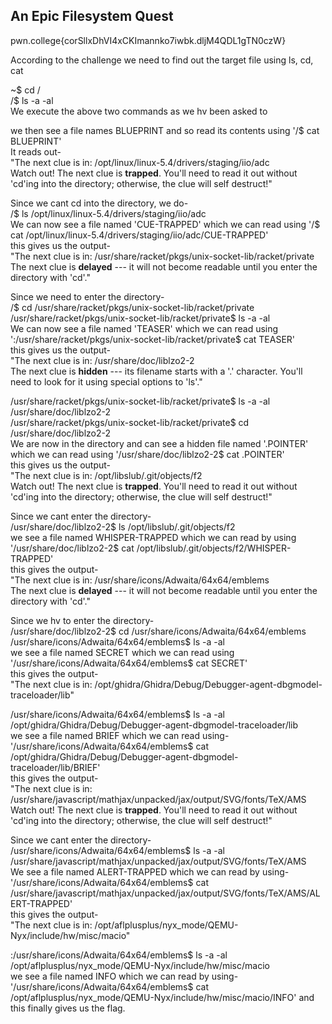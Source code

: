 ## An Epic Filesystem Quest

pwn.college{corSllxDhVI4xCKImannko7iwbk.dljM4QDL1gTN0czW}

According to the challenge we need to find out the target file using ls, cd, cat<br>

~$ cd /<br>
/$ ls -a -al<br>
We execute the above two commands as we hv been asked to 

we then see a file names BLUEPRINT and so read its contents using '/$ cat BLUEPRINT'<br>
It reads out- <br>
"The next clue is in: /opt/linux/linux-5.4/drivers/staging/iio/adc<br>
Watch out! The next clue is **trapped**. You'll need to read it out without 'cd'ing into the directory; otherwise, the clue will self destruct!"

Since we cant cd into the directory, we do- <br>
/$ ls /opt/linux/linux-5.4/drivers/staging/iio/adc<br>
We can now see a file named 'CUE-TRAPPED' which we can read using '/$ cat /opt/linux/linux-5.4/drivers/staging/iio/adc/CUE-TRAPPED'<br>
this gives us the output-<br>
"The next clue is in: /usr/share/racket/pkgs/unix-socket-lib/racket/private<br>
The next clue is **delayed** --- it will not become readable until you enter the directory with 'cd'."

Since we need to enter the directory-<br>
/$ cd /usr/share/racket/pkgs/unix-socket-lib/racket/private<br>
/usr/share/racket/pkgs/unix-socket-lib/racket/private$ ls -a -al<br>
We can now see a file named 'TEASER' which we can read using ':/usr/share/racket/pkgs/unix-socket-lib/racket/private$ cat TEASER'<br>
this gives us the output- <br>
"The next clue is in: /usr/share/doc/liblzo2-2<br>
The next clue is **hidden** --- its filename starts with a '.' character. You'll need to look for it using special options to 'ls'."

/usr/share/racket/pkgs/unix-socket-lib/racket/private$ ls -a -al /usr/share/doc/liblzo2-2<br>
/usr/share/racket/pkgs/unix-socket-lib/racket/private$ cd /usr/share/doc/liblzo2-2<br>
We are now in the directory and can see a hidden file named '.POINTER' which we can read using '/usr/share/doc/liblzo2-2$ cat .POINTER'<br>
this gives us the output-<br>
"The next clue is in: /opt/libslub/.git/objects/f2<br>
Watch out! The next clue is **trapped**. You'll need to read it out without 'cd'ing into the directory; otherwise, the clue will self destruct!"

Since we cant enter the directory-<br>
/usr/share/doc/liblzo2-2$ ls /opt/libslub/.git/objects/f2<br>
we see a file named WHISPER-TRAPPED which we can read by using '/usr/share/doc/liblzo2-2$ cat /opt/libslub/.git/objects/f2/WHISPER-TRAPPED'<br>
this gives the output-<br>
"The next clue is in: /usr/share/icons/Adwaita/64x64/emblems<br>
The next clue is **delayed** --- it will not become readable until you enter the directory with 'cd'."

Since we hv to enter the directory-<br>
/usr/share/doc/liblzo2-2$ cd /usr/share/icons/Adwaita/64x64/emblems<br>
/usr/share/icons/Adwaita/64x64/emblems$ ls -a -al<br>
we see a file named SECRET which we can read using '/usr/share/icons/Adwaita/64x64/emblems$ cat SECRET'<br>
this gives the output- <br>
"The next clue is in: /opt/ghidra/Ghidra/Debug/Debugger-agent-dbgmodel-traceloader/lib"

/usr/share/icons/Adwaita/64x64/emblems$ ls -a -al /opt/ghidra/Ghidra/Debug/Debugger-agent-dbgmodel-traceloader/lib<br>
we see a file named BRIEF which we can read using- '/usr/share/icons/Adwaita/64x64/emblems$ cat /opt/ghidra/Ghidra/Debug/Debugger-agent-dbgmodel-traceloader/lib/BRIEF'<br>
this gives the output-<br>
"The next clue is in: /usr/share/javascript/mathjax/unpacked/jax/output/SVG/fonts/TeX/AMS<br>
Watch out! The next clue is **trapped**. You'll need to read it out without 'cd'ing into the directory; otherwise, the clue will self destruct!"

Since we cant enter the directory-<br>
/usr/share/icons/Adwaita/64x64/emblems$ ls -a -al /usr/share/javascript/mathjax/unpacked/jax/output/SVG/fonts/TeX/AMS<br>
We see a file named ALERT-TRAPPED which we can read by using- '/usr/share/icons/Adwaita/64x64/emblems$ cat /usr/share/javascript/mathjax/unpacked/jax/output/SVG/fonts/TeX/AMS/ALERT-TRAPPED'<br>
this gives the output-<br>
"The next clue is in: /opt/aflplusplus/nyx_mode/QEMU-Nyx/include/hw/misc/macio"

:/usr/share/icons/Adwaita/64x64/emblems$ ls -a -al /opt/aflplusplus/nyx_mode/QEMU-Nyx/include/hw/misc/macio<br>
we see a file named INFO which we can read by using- '/usr/share/icons/Adwaita/64x64/emblems$ cat  /opt/aflplusplus/nyx_mode/QEMU-Nyx/include/hw/misc/macio/INFO' and this finally gives us the flag.
